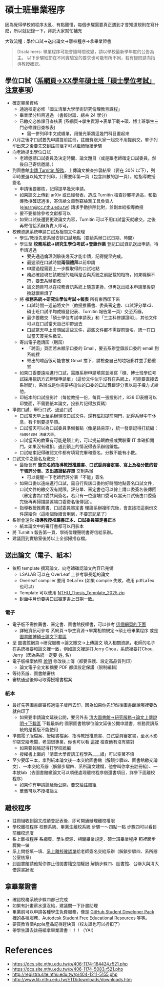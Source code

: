 # 碩士班畢業程序

因為覺得學校的程序太亂、有點難懂，每個步驟需要真正遇到才會知道規則在寫什麼，所以就記錄一下，拜託大家幫忙補充

大致流程：學位口試->送出論文->離校程序->拿畢業證書

> Disclaimers:
> 畢業程序可能會隨時間改變，請以學校最新學年度的公告為主。
> 以下步驟細節在不同實驗室的要求也可能有所不同，若有疑問請向指導教授確認。

## 學位口試（[系網頁->XX學年碩士班「碩士學位考試」注意事項](https://dcs.site.nthu.edu.tw/p/404-1174-5063.php)）

* 確定畢業資格
  * 通過校定必修「國立清華大學學術研究倫理教育課程」
  * 畢業學分科目通過 （書報討論、總共 24 學分）
  * 已繳交必修課目查核表 (系網頁->學生資源->表單下載->碩、博士班學生三門必修課目查核表)
    * 需一併列印中文成績單，用螢光筆將這幾門科目畫起來
* 八月之後才口試要先申請提前註冊，註冊費跟大家一起交不用提前交，單子列印出來之後要先交到註冊組才可以繼續後續步驟
* 向老師提出學位口試
  * 老師邀請口試委員及決定時間、論文題目（或是跟老師確定口試委員，然後自己寄信邀請。）
* 到圖書館[申請 Turnitin 服務](https://learning.site.nthu.edu.tw/p/412-1319-6168.php?Lang=zh-tw)，上傳論文檢查抄襲結果（要在 30% 以下），列印時要選以純文字列印，只需要印第一頁（包含趴數的那一頁），給指導教授簽名
  * 申請後要審核，記得提早幾天申請。
  * 如果論文上傳到 arXiv 或已經發表，造成 Turnitin 檢查抄襲率過高，和指導教授確認過後，寄信給文章剽竊檢測工具負責人 (elearn@cc.nthu.edu.tw) 請求手動排除比對，並副本給指導教授
  * 要不要排除參考文獻都可以
  * 如果口試後還要更改論文內容，Turnitin 可以不用口試當天就繳交，之後再寄信給系辦負責人即可。
* 校務資訊系統申請口試及相關文件處理
  * 學生/教授先至系辦安排口試地點（要給系辦口試日期、時間）
  * 學生至 **校務系統->研究生學位考試->登錄作業** 登記口試資訊送出申請，待申請通過
    * 要先通過倫理測驗後幾天才能申請，記得提早完成。
    * 最遲須在口試時間**兩個禮拜**以前申請
    * 申請過程需要上一步驟取得的口試地點
    * 務必確認現在該教授的職稱是否與系統之前記載的相符，如果職稱不符，要去系辦更改
    * 論文題目可以在校務資訊系統上隨意更換，但再送出紙本申請單後更換就很麻煩了
  * 將 **校務系統->研究生學位考試->報表** 所有東西印下來
    * 口試時間一週前將文件（教授推薦書、委員審定書、口試評分單x3、碩士班口試平均成績登記表、Turnitin 報告第一頁）交至系辦。
    * 最少要繳交「碩士學位考試申請表」和「三主科修課證明」，其他文件可以在口試當天自己印帶過去
    * 口試當天早上會領回這些文件，這些文件都不需提前簽名，統一在口試當天簽完名繳交。
  * 寄出電子邀請函（聘函）
    * 「聘函」頁面若未顯示口委的 Email，要去系辦登錄該口委的 email 到系統裡
    * 寄出的聘函很可能會被 Gmail 擋下，請檢查自己的垃圾郵件並手動重寄
  * 如果口委要遠端進行口試，需跟系辦申請填寫並填寫「碩、博士班學位考試採用視訊方式辦理申請單」（這份文件似乎沒有在系網上，可能要直接去系辦問），系辦或是你需要將這位的口委的口試費跟評分表以電子檔方式給他。
  * 印紙本的口試投影片（每位教授一份，每頁一張投影片，836 印表機可以印雙面，不需要紙本論文，投影片記得放頁碼）
* 準備口試、舉行口試、通過口試
  * 口試當天早上至系辦領取口試文件，還有磁扣提前開門，記得系辦中午休息，有卡到要提早領。
  * 口試當天可以為口試委員準備餐點（像是路易莎），統一發票記得打統編：`46804804 清華大學`。
  * 口試當天的教室有可能是鎖上的，可以提前跟教授或實驗室 IT 拿磁扣開門。如果沒有磁扣，遇到鎖上的情況得去系辦借鑰匙。
  * 口試結束記得確認文件都有填寫完畢和簽名，分數不能有小數。
* 口試文件之簽名及繳交：
  * 最後會有 **簽完名的指導教授推薦書、口試委員審定書、寫上及格分數的若干張評分表、支出憑證黏存單** 交到系辦
    * 可以提醒一下老師們評分表「不能」簽名
  * 如果口委以遠端進行口試，需自行與該口委約好時間地點簽名口試文件，口試文件的繳交沒有期限。評分單、審定書也可以線上請口委簽名後傳回（審定書為口委共同簽名，若只有一位遠端口委可以當天口試後由口委簽完後再再掃描請遠端口委簽名後傳回）。
  * 指導教授推薦書、口試委員審定書 理論系辦複印完後，會直接把這兩份文件還給你（這兩個後續會用到，不要忘記拿了）
* 系辦會還你 **指導教授推薦書正本、口試委員審定書正本**
  * 紙本論文中的審訂書都可以用影本
* 將 Turnitin 報告第一頁、學術倫理聲明書寄信給系辦。
* 建議回到實驗室後將以上全部掃描存檔。

## 送出論文（電子、紙本）

* 依照 template 撰寫論文、向老師確認論文內容已完備
  * LSALAB 可以在 OverLeaf 上參考學長姐的論文
  * Overleaf compiler 要用 XeLaTex (如果 compile 失敗，改用 pdfLaTex 也可以)
  * Template 可以使用 [NTHU_Thesis_Template_2025.zip](NTHU_Thesis_Template_2025.zip)
  * 封面中月份要與口試審定書上日期一致。

### 電子

* 電子版不需推薦書、審定書、圖書館授權書，可以參考 [這個網頁的下面](http://registra.site.nthu.edu.tw/var/file/211/1211/img/75/203558730.pdf)
  * 詳細資訊可參考 系網頁->學生資源->畢業相關規定->碩士班畢業程序 或是 [圖書館博碩士論文下載區](https://www.lib.nthu.edu.tw/ETD/downloads/downloads.htm)
* 至 圖書館網頁->研究服務->論文繳交->上傳論文 填入相關資訊，老師的名子在系統裡要和論文裡一致，例如論文裡是打Jerry Chou，系統裡要打Chou, Jerry（因為系統一定要 姓, 名）
* 電子版檔案依照 [說明](http://www.lib.nthu.edu.tw/ETD/downloads/upload.pdf) 修改後上傳（都要保護、設定高品質列印）
  * 論文電子全文和摘要 PDF 都須設定保護（限制編輯）
* 等待系辦、圖書館審核
* 審核通過後即可取得授權書檔案

### 紙本

* 最好先等圖書館審核過電子版再去印，因為如果你先印然後圖書館說哪裡要改就白印了
  * 如果要申請論文延後公開，要另外去 [清大圖書館-&gt;研究服務-&gt;論文上傳說明-&gt;下載區](http://www.lib.nthu.edu.tw/ETD/downloads/downloads.htm) 下載最新的 國家圖書館學位論文延後公開申請書，校務資訊系統的是舊版不能使用
* 準備電子版檔案、授權書檔案、指導教授推薦書、口試委員審定書，至水木影印店交給老闆，老闆很專業，你也可以看 [這裡](https://www.lib.nthu.edu.tw/ETD/downloads/Self-Check%20Items%20for%20Thesis%20Submission.pdf) 檢查他有沒有裝對
  * 如果要報帳記得打學校統編
  * 授權書上面的「清華大學資訊工程學系____組」可以空著不填
* 至少要印三本，拿到紙本論文後一本交給圖書館（解鎖步驟四、圖書館繳交論文）、一本交給系辦（解鎖步驟四、系所論文建檔，他會叫你拿去註冊組）、一本放lab（去圖書館繳論文可以順便處理離校程序借還書項目，詳參下面離校程序）
  * 如果你有申請論延後公開，要交給註冊組
  * 華藝可以不授權論文

## 離校程序

* 註冊組收到論文成績登記表後，即可開通辦理離校權限
* 學校離校程序 校務系統、畢業生離校系統 步驟一～四點一點 步驟四可以看目前離校進度
* 系上離校程序 系網頁、學生資源、相關畢業規定、碩士班畢業程序 照裡面步驟做一做
* 系上問卷填一填、[系上離校確認單](http://web.cs.nthu.edu.tw/p/423-1174-971.php)給老師簽名交給系辦（解鎖步驟四、系所辦公室核章）
* 到圖書館請他幫你停止借閱書籍空間權限 解鎖步驟四、圖書館、台聯大與清大借還書狀況

## 拿畢業證書

* 確認校務系統步驟四都已完成
* 如果有計畫薪水還沒給，建議問一下計畫助理
* 畢業前可以申請各種學生免費服務，像是 [GitHub Student Developer Pack](https://education.github.com/pack) 裡的各種服務、[Autodesk Student Free Educational Resources](https://www.autodesk.com/education/students) 等等。
* 要買教育價Apple產品記得趕快買（校友證也可以折扣了）
* 帶學生證去註冊組拿畢業證書！！！（YA!）

# References

* https://dcs.site.nthu.edu.tw/p/406-1174-184424,r521.php
* https://dcs.site.nthu.edu.tw/p/406-1174-5083,r521.php
* http://registra.site.nthu.edu.tw/p/404-1211-5155.php
* http://www.lib.nthu.edu.tw/ETD/downloads/downloads.htm
